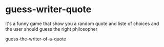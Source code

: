 # guess-writer-quote
it's a  funny game  that show you a random quote and liste of choices and the user should guess the right philosopher 

guess-the-writer-of-a-quote
